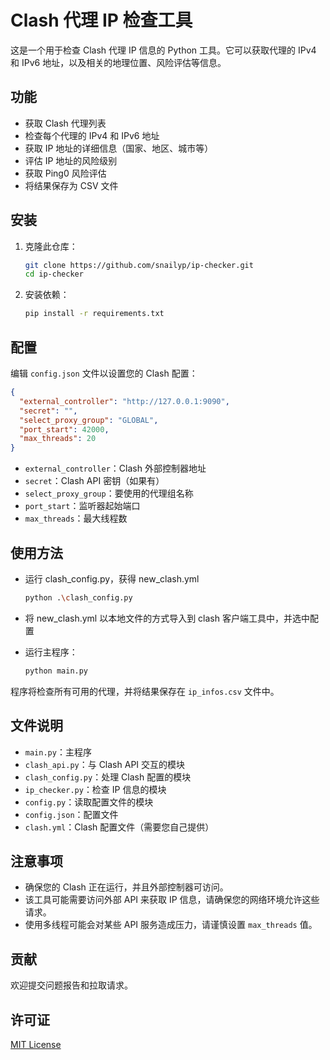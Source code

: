 # Clash 代理 IP 检查工具

这是一个用于检查 Clash 代理 IP 信息的 Python 工具。它可以获取代理的 IPv4 和 IPv6 地址，以及相关的地理位置、风险评估等信息。

## 功能

- 获取 Clash 代理列表
- 检查每个代理的 IPv4 和 IPv6 地址
- 获取 IP 地址的详细信息（国家、地区、城市等）
- 评估 IP 地址的风险级别
- 获取 Ping0 风险评估
- 将结果保存为 CSV 文件

## 安装

1. 克隆此仓库：

    ```bash
    git clone https://github.com/snailyp/ip-checker.git
    cd ip-checker
    ```

2. 安装依赖：

    ```sh
    pip install -r requirements.txt
    ```

## 配置

编辑 `config.json` 文件以设置您的 Clash 配置：

```json
{
  "external_controller": "http://127.0.0.1:9090",
  "secret": "",
  "select_proxy_group": "GLOBAL",
  "port_start": 42000,
  "max_threads": 20
}
```

- `external_controller`：Clash 外部控制器地址
- `secret`：Clash API 密钥（如果有）
- `select_proxy_group`：要使用的代理组名称
- `port_start`：监听器起始端口
- `max_threads`：最大线程数

## 使用方法

- 运行 clash_config.py，获得 new_clash.yml

    ```bash
    python .\clash_config.py
    ```

- 将 new_clash.yml 以本地文件的方式导入到 clash 客户端工具中，并选中配置

- 运行主程序：

    ```bash
    python main.py
    ```

程序将检查所有可用的代理，并将结果保存在 `ip_infos.csv` 文件中。

## 文件说明

- `main.py`：主程序
- `clash_api.py`：与 Clash API 交互的模块
- `clash_config.py`：处理 Clash 配置的模块
- `ip_checker.py`：检查 IP 信息的模块
- `config.py`：读取配置文件的模块
- `config.json`：配置文件
- `clash.yml`：Clash 配置文件（需要您自己提供）

## 注意事项

- 确保您的 Clash 正在运行，并且外部控制器可访问。
- 该工具可能需要访问外部 API 来获取 IP 信息，请确保您的网络环境允许这些请求。
- 使用多线程可能会对某些 API 服务造成压力，请谨慎设置 `max_threads` 值。

## 贡献

欢迎提交问题报告和拉取请求。

## 许可证

[MIT License](LICENSE)
